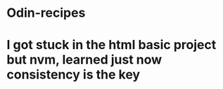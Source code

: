 # Odin-recipes
# I got stuck in the html basic project but nvm, learned just now consistency is the key